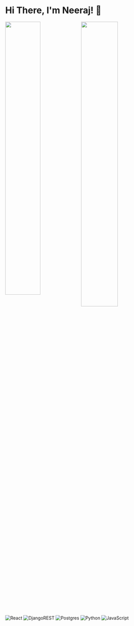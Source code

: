 # Hi There, I'm Neeraj! 👋


<img align="left" width="47%" src="https://github-readme-stats.vercel.app/api?username=nnneeerrraaajjj&theme=radical" />

<img align="left" width="48%" src="https://github-readme-stats.vercel.app/api/top-langs/?username=anuraghazra&layout=compact" />

![React](https://img.shields.io/badge/react-%2320232a.svg?style=for-the-badge&logo=react&logoColor=%2361DAFB)
![DjangoREST](https://img.shields.io/badge/DJANGO-REST-ff1709?style=for-the-badge&logo=django&logoColor=white&color=ff1709&labelColor=gray)
![Postgres](https://img.shields.io/badge/postgres-%23316192.svg?style=for-the-badge&logo=postgresql&logoColor=white)
![Python](https://img.shields.io/badge/python-3670A0?style=for-the-badge&logo=python&logoColor=ffdd54)
![JavaScript](https://img.shields.io/badge/javascript-%23323330.svg?style=for-the-badge&logo=javascript&logoColor=%23F7DF1E)
